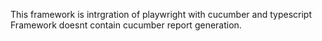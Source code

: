 This framework is intrgration of playwright with cucumber and typescript 
Framework doesnt contain cucumber report generation.